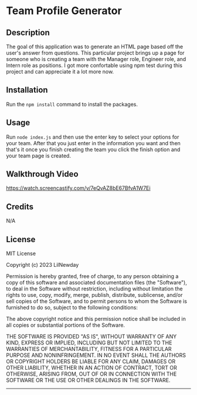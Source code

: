 # Team Profile Generator

## Description

The goal of this application was to generate an HTML page based off the user's answer from questions. This particular project brings up a page for someone who is creating a team with the Manager role, Engineer role, and Intern role as positions. I got more confortable using npm test during this project and can appreciate it a lot more now.

## Installation

Run the `npm install` command to install the packages.

## Usage

Run `node index.js` and then use the enter key to select your options for your team. After that you just enter in the information you want and then that's it once you finish creating the team you click the finish option and your team page is created.

## Walkthrough Video

https://watch.screencastify.com/v/7eQvAZ8bE67BfvA1W7Ei

## Credits

N/A

## License

MIT License

Copyright (c) 2023 LilNewday

Permission is hereby granted, free of charge, to any person obtaining a copy
of this software and associated documentation files (the "Software"), to deal
in the Software without restriction, including without limitation the rights
to use, copy, modify, merge, publish, distribute, sublicense, and/or sell
copies of the Software, and to permit persons to whom the Software is
furnished to do so, subject to the following conditions:

The above copyright notice and this permission notice shall be included in all
copies or substantial portions of the Software.

THE SOFTWARE IS PROVIDED "AS IS", WITHOUT WARRANTY OF ANY KIND, EXPRESS OR
IMPLIED, INCLUDING BUT NOT LIMITED TO THE WARRANTIES OF MERCHANTABILITY,
FITNESS FOR A PARTICULAR PURPOSE AND NONINFRINGEMENT. IN NO EVENT SHALL THE
AUTHORS OR COPYRIGHT HOLDERS BE LIABLE FOR ANY CLAIM, DAMAGES OR OTHER
LIABILITY, WHETHER IN AN ACTION OF CONTRACT, TORT OR OTHERWISE, ARISING FROM,
OUT OF OR IN CONNECTION WITH THE SOFTWARE OR THE USE OR OTHER DEALINGS IN THE
SOFTWARE.

---
